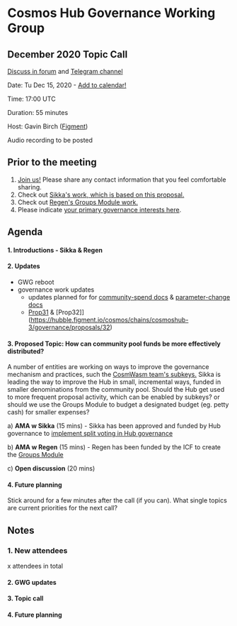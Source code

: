 # Cosmos Hub Governance Working Group
## December 2020 Topic Call
[Discuss in forum](https://forum.cosmos.network/t/gwg-community-calls-updates/3238/12) and [Telegram channel](https://t.me/hubgov)

Date: Tu Dec 15, 2020 - [Add to calendar!](https://calendar.google.com/event?action=TEMPLATE&tmeid=MTU3amd1OXY3bmhrOTR2aGJlcXQzb251MWwgZmlnbWVudC5jYXBpdGFsX29iYnZqMnVsNWI3MGFyNTg4amY4dnUxanFrQGc&tmsrc=figment.capital_obbvj2ul5b70ar588jf8vu1jqk%40group.calendar.google.com)

Time: 17:00 UTC

Duration: 55 minutes

Host: Gavin Birch ([Figment](https://figment.io))

Audio recording to be posted

## Prior to the meeting
1. [Join us!](http://bit.ly/2sukvxa) Please share any contact information that you feel comfortable sharing.
2. Check out [Sikka's work, which is based on this proposal.](https://hubble.figment.io/cosmos/chains/cosmoshub-3/governance/proposals/31)
3. Check out [Regen's Groups Module work.](https://github.com/regen-network/cosmos-modules/tree/master/incubator/group)
2. Please indicate [your primary governance interests here](https://docs.google.com/document/d/1jdSwln5L7KLvEkkM91GhlblniSynmAjMyAWSLONxTGQ/edit?usp=sharing).

## Agenda

#### 1. Introductions - Sikka & Regen
#### 2. Updates
- GWG reboot
- governance work updates
  - updates planned for for [community-spend docs](https://github.com/gavinly/CosmosCommunitySpend) & [parameter-change docs](https://github.com/gavinly/CosmosParametersWiki)
  - [Prop31](https://hubble.figment.io/cosmos/chains/cosmoshub-3/governance/proposals/31) & [Prop32]](https://hubble.figment.io/cosmos/chains/cosmoshub-3/governance/proposals/32)

#### 3. Proposed Topic: How can community pool funds be more effectively distributed?
A number of entities are working on ways to improve the governance mechanism and practices, such the [CosmWasm team's subkeys.](https://docs.cosmwasm.com/cw-plus/cw1/subkeys.html#) Sikka is leading the way to improve the Hub in small, incremental ways, funded in smaller denominations from the community pool. Should the Hub get used to more frequent proposal activity, which can be enabled by subkeys? or should we use the Groups Module to budget a designated budget (eg. petty cash) for smaller expenses?

a) **AMA w Sikka** (15 mins) - Sikka has been approved and funded by Hub governance to [implement split voting in Hub governance](https://hubble.figment.io/cosmos/chains/cosmoshub-3/governance/proposals/31)

b) **AMA w Regen** (15 mins) - Regen has been funded by the ICF to create the [Groups Module](https://github.com/regen-network/cosmos-modules/tree/master/incubator/group)

c) **Open discussion** (20 mins)

#### 4. Future planning
Stick around for a few minutes after the call (if you can). What single topics are current priorities for the next call?

## Notes

### 1. New attendees
x attendees in total

#### 2. GWG updates

#### 3. Topic call

#### 4. Future planning
